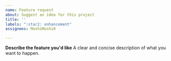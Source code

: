 ```yaml
---
name: Feature request
about: Suggest an idea for this project
title: ''
labels: ":star2: enhancement"
assignees: MoshiMoshi0

---
```


**Describe the feature you'd like**
A clear and concise description of what you want to happen.

